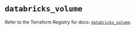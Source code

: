 # `databricks_volume`

Refer to the Terraform Registry for docs: [`databricks_volume`](https://registry.terraform.io/providers/databricks/databricks/1.36.1/docs/resources/volume).
